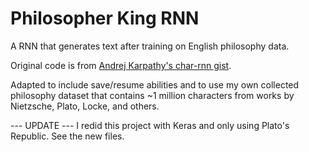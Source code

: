 # Philosopher King RNN
A RNN that generates text after training on English philosophy data.

Original code is from [Andrej Karpathy's char-rnn gist](https://gist.github.com/karpathy/d4dee566867f8291f086).

Adapted to include save/resume abilities and to use my own collected philosophy dataset that contains ~1 million characters from works by Nietzsche, Plato, Locke, and others.

--- UPDATE ---
I redid this project with Keras and only using Plato's Republic. See the new files.
